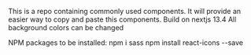 This is a repo containing commonly used components. It will provide an easier way to copy and paste this components.
Build on nextjs 13.4
All background colors can be changed

NPM packages to be installed:
npm i sass
npm install react-icons --save

